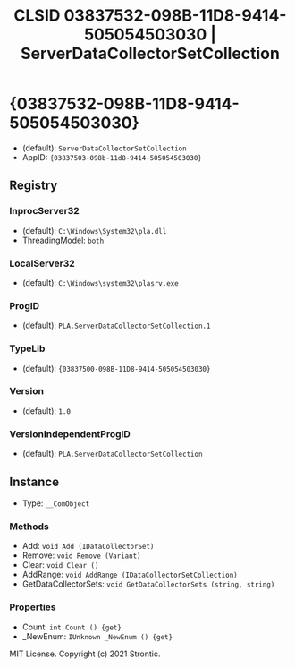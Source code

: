 ﻿---
title: "CLSID 03837532-098B-11D8-9414-505054503030 | ServerDataCollectorSetCollection"
excerpt: What is COM-Object CLSID 03837532-098B-11D8-9414-505054503030?
---

# {03837532-098B-11D8-9414-505054503030}

* (default): `ServerDataCollectorSetCollection`
* AppID: `{03837503-098b-11d8-9414-505054503030}`

## Registry


### InprocServer32

* (default): `C:\Windows\System32\pla.dll`
* ThreadingModel: `both`

### LocalServer32

* (default): `C:\Windows\system32\plasrv.exe`

### ProgID

* (default): `PLA.ServerDataCollectorSetCollection.1`

### TypeLib

* (default): `{03837500-098B-11D8-9414-505054503030}`

### Version

* (default): `1.0`

### VersionIndependentProgID

* (default): `PLA.ServerDataCollectorSetCollection`

## Instance

* Type: `__ComObject`

### Methods

* Add: `void Add (IDataCollectorSet)`
* Remove: `void Remove (Variant)`
* Clear: `void Clear ()`
* AddRange: `void AddRange (IDataCollectorSetCollection)`
* GetDataCollectorSets: `void GetDataCollectorSets (string, string)`

### Properties

* Count: `int Count () {get} `
* _NewEnum: `IUnknown _NewEnum () {get} `

MIT License. Copyright (c) 2021 Strontic.


